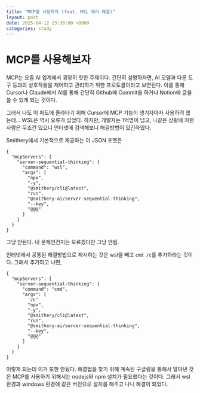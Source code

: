 ```yaml
---
title: "MCP를 사용하자 (feat. WSL 에러 해결)"
layout: post
date: 2025-04-12 23:30:00 +0900
categories: study
---
```


# MCP를 사용해보자
MCP는 요즘 AI 업계에서 굉장히 핫한 주제이다.
간단히 설명하자면, AI 모델과 다른 도구 등과의 상호작용을 제어하고 관리하기 위한 프로토콜이라고 보면된다.
이를 통해 Cursor나 Claude에서 AI를 통해 간단히 Github에 Commit을 하거나 Notion에 글을 쓸 수 있게 되는 것이다.

그래서 나도 이 파도에 올라타기 위해 Cursor에 MCP 기능이 생기자마자 사용하려 했는데...
WSL은 역시 오류가 있었다.
하지만, 개발자는 1억명이 넘고, 나같은 상황에 처한 사람은 무조건 있으니 인터넷에 검색해보니 해결방법이 있긴하였다.   

Smithery에서 기본적으로 제공하는 이 JSON 포맷은   
```
{
  "mcpServers": {
    "server-sequential-thinking": {
      "command": "wsl",
      "args": [
        "npx",
        "-y",
        "@smithery/cli@latest",
        "run",
        "@smithery-ai/server-sequential-thinking",
        "--key",
        "@@@"
      ]
    }
  }
}
```
그냥 안된다.
내 문제인건지는 모르겠다만 그냥 안됨.   

인터넷에서 공통된 해결방법으로 제시하는 것은
wsl을 빼고 `cmd /c`를 추가하라는 것이다.
그래서 추가하고 나면,   
```
{
  "mcpServers": {
    "server-sequential-thinking": {
      "command": "cmd",
      "args": [
        '/c'
        "npx",
        "-y",
        "@smithery/cli@latest",
        "run",
        "@smithery-ai/server-sequential-thinking",
        "--key",
        "@@@"
      ]
    }
  }
}
```
이렇게 되는데 이거 또한 안됬다.
해결법을 찾기 위해 계속된 구글링을 통해서 알아낸 것은 MCP를 사용하기 위해서는 nodejs와 npm 설치가 필요했다는 것이다.
그래서 wsl 환경과 windows 환경에 같은 버전으로 설치를 해주고 나니
해결이 되었다.